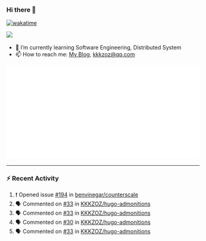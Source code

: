 ### Hi there 👋

[![wakatime](https://wakatime.com/badge/user/3d3cd454-4851-419e-ab98-0f85a4d69dbf.svg)](https://wakatime.com/@3d3cd454-4851-419e-ab98-0f85a4d69dbf)

![](https://komarev.com/ghpvc/?username=kkkzoz&color=green)

- 🌱 I’m currently learning Software Engineering, Distributed System
- 📫 How to reach me: [My Blog](https://blog.kkkzoz.top/), <kkkzoz@qq.com>

![](https://raw.githubusercontent.com/kkkzoz/github-stats/actions_branch/generated_images/languages.svg)

---

### :zap: Recent Activity

<!--START_SECTION:activity-->
1. ❗ Opened issue [#194](https://github.com/benvinegar/counterscale/issues/194) in [benvinegar/counterscale](https://github.com/benvinegar/counterscale)
2. 🗣 Commented on [#33](https://github.com/KKKZOZ/hugo-admonitions/issues/33#issuecomment-3024763338) in [KKKZOZ/hugo-admonitions](https://github.com/KKKZOZ/hugo-admonitions)
3. 🗣 Commented on [#33](https://github.com/KKKZOZ/hugo-admonitions/issues/33#issuecomment-3017432636) in [KKKZOZ/hugo-admonitions](https://github.com/KKKZOZ/hugo-admonitions)
4. 🗣 Commented on [#30](https://github.com/KKKZOZ/hugo-admonitions/issues/30#issuecomment-3016580751) in [KKKZOZ/hugo-admonitions](https://github.com/KKKZOZ/hugo-admonitions)
5. 🗣 Commented on [#33](https://github.com/KKKZOZ/hugo-admonitions/issues/33#issuecomment-3016474073) in [KKKZOZ/hugo-admonitions](https://github.com/KKKZOZ/hugo-admonitions)
<!--END_SECTION:activity-->

<!--
**KKKZOZ/KKKZOZ** is a ✨ _special_ ✨ repository because its `README.md` (this file) appears on your GitHub profile.

Here are some ideas to get you started:

- 🔭 I’m currently working on ...
- 🌱 I’m currently learning ...
- 👯 I’m looking to collaborate on ...
- 🤔 I’m looking for help with ...
- 💬 Ask me about ...
- 📫 How to reach me: ...
- 😄 Pronouns: ...
- ⚡ Fun fact: ...
-->

